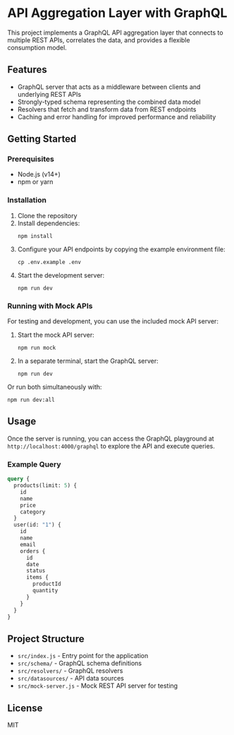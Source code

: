 # API Aggregation Layer with GraphQL

This project implements a GraphQL API aggregation layer that connects to multiple REST APIs, correlates the data, and provides a flexible consumption model.

## Features

- GraphQL server that acts as a middleware between clients and underlying REST APIs
- Strongly-typed schema representing the combined data model
- Resolvers that fetch and transform data from REST endpoints
- Caching and error handling for improved performance and reliability

## Getting Started

### Prerequisites

- Node.js (v14+)
- npm or yarn

### Installation

1. Clone the repository
2. Install dependencies:
   ```
   npm install
   ```
3. Configure your API endpoints by copying the example environment file:
   ```
   cp .env.example .env
   ```
4. Start the development server:
   ```
   npm run dev
   ```

### Running with Mock APIs

For testing and development, you can use the included mock API server:

1. Start the mock API server:
   ```
   npm run mock
   ```

2. In a separate terminal, start the GraphQL server:
   ```
   npm run dev
   ```

Or run both simultaneously with:
```
npm run dev:all
```

## Usage

Once the server is running, you can access the GraphQL playground at `http://localhost:4000/graphql` to explore the API and execute queries.

### Example Query

```graphql
query {
  products(limit: 5) {
    id
    name
    price
    category
  }
  user(id: "1") {
    id
    name
    email
    orders {
      id
      date
      status
      items {
        productId
        quantity
      }
    }
  }
}
```

## Project Structure

- `src/index.js` - Entry point for the application
- `src/schema/` - GraphQL schema definitions
- `src/resolvers/` - GraphQL resolvers
- `src/datasources/` - API data sources
- `src/mock-server.js` - Mock REST API server for testing

## License

MIT
